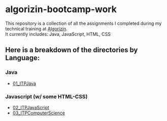 # algorizin-bootcamp-work
This repository is a collection of all the assignments I completed during my technical training at [Algorizin](https://algorizin.com/).
<br>It currently includes: Java, JavaScript, HTML, CSS 

## Here is a breakdown of the directories by Language:

### Java
* [01_ITPJava](https://github.com/smeraldoflower/algorizin-bootcamp-work/tree/master/01_ITPJava)

### Javascript (w/ some HTML-CSS)
* [02_ITPJavaScript](https://github.com/smeraldoflower/algorizin-bootcamp-work/tree/master/02_ITPJavaScript)
* [03_ITPComputerScience](https://github.com/smeraldoflower/algorizin-bootcamp-work/tree/master/03_ITPComputerScience)

